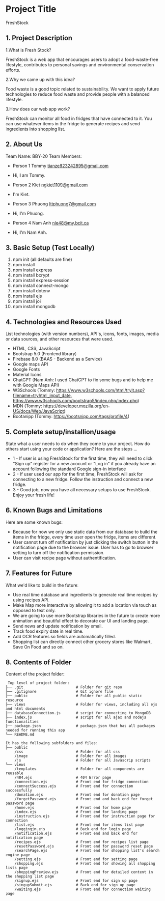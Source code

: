 # Project Title
FreshStock


## 1. Project Description
1.What is Fresh Stock?

FreshStock is a web app that encourages users to adopt a food-waste-free lifestyle, contributes to personal savings and environmental conservation efforts.

2.Why we came up with this idea?

Food waste is a good topic related to sustainability. We want to apply future technologies to reduce food waste and provide people with a balanced lifestyle.

3.How does our web app work?

FreshStock can monitor all food in fridges that have connected to it. You can use whatever items in the fridge to generate recipes and send ingredients into shopping list.


## 2. About Us
Team Name: BBY-20
Team Members: 
- Person 1 Tommy tianze823242895@gmail.com
* Hi, I am Tommy.
- Person 2 Kiet ngkiet1109@gmail.com
* I'm Kiet.
- Person 3 Phuong lttphuong7@gmail.com
* Hi, I'm Phuong.
- Person 4 Nam Anh nle48@my.bcit.ca
* Hi, I'm Nam Anh.


## 3. Basic Setup (Test Locally)
1. npm init (all defaults are fine)
2. npm install
3. npm install express
4. npm install bcrypt
5. npm install express-session
6. npm install connect-mongo
7. npm install dotenv
8. npm install ejs
9. npm install joi
10. npm install mongodb
	

## 4. Technologies and Resources Used
List technologies (with version numbers), API's, icons, fonts, images, media or data sources, and other resources that were used.
* HTML, CSS, JavaScript
* Bootstrap 5.0 (Frontend library)
* Firebase 8.0 (BAAS - Backend as a Service)
* Google maps API
* Google Fonts
* Material Icons
* ChatGPT (Nam Anh: I used ChatGPT to fix some bugs and to help me with Google Maps API) 
* W3Schools (Tommy: https://www.w3schools.com/html/tryit.asp?filename=tryhtml_input_date, https://www.w3schools.com/bootstrap5/index.php/index.php)
* MDN (Tommy: https://developer.mozilla.org/en-US/docs/Web/JavaScript)
* Bootanipp (Tommy: https://bootsnipp.com/tags/profile/4)


## 5. Complete setup/installion/usage
State what a user needs to do when they come to your project.  How do others start using your code or application?
Here are the steps ...
* 1 - If user is using FreshStock for the first time, they will need to click "Sign up" register for a new acocunt or "Log in" if you already have an account following the standard Google sign-in interface
* 2 - If user used our app for the first time, FreshStock will ask for connecting to a new fridge. Follow the instruction and connect a new fridge.
* 3 - Good job, now you have all necessary setups to use FreshStock. Enjoy your fresh life!


## 6. Known Bugs and Limitations
Here are some known bugs:
* Because for now we only use static data from our database to build the items in the fridge, every time user open the fridge, items are different.
* User cannot turn off notification by just clicking the switch button in the notification page due to the browser issue. User has to go to browser setting to turn off the notification permission.
* User can visit recipe page without authentification.


## 7. Features for Future
What we'd like to build in the future:
* Use real time database and ingredients to generate real time recipes by using recipes API.
* Make Map more interactive by allowing it to add a location via touch as opposed to text only.
* We are going to use more Bootstrap libraries in the future to create more animation and beautiful effect to decorate our UI and landing page.
* Send news and update notification by email.
* Track food expiry date in real time.
* Add OCR features so fields are automatically filled.
* Shopping list can directly connect other grocery stores like Walmart, Save On Food and so on.

	
## 8. Contents of Folder
Content of the project folder:

```
 Top level of project folder: 
├── .git                        # Folder for git repo
├── .gitignore                  # Git ignore file
├── public                      # Folder for all public static resource
├── views                       # Folder for views, including all ejs and html documents
├── databaseConnection.js       # script for connecting to MongoDB
├── index.js                    # script for all ajax and nodejs functionalities
├── package.json                # package.json that has all packages needed for running this app
└── README.md

It has the following subfolders and files:
├── public                      
    /css                        # Folder for all css
    /image                      # Folder for all images
    /js                         # Folder for all Javascrip scripts
└── views
    /templates                  # Folder for all components are reusable
    /404.ejs                    # 404 Error page
    /connection.ejs             # Front end for fridge connection
    /connectSuccess.ejs         # Front end for connection successfully
    /donation.ejs               # Front end for donation page
    /forgetPassword.ejs         # Front end and back end for forget password page
    /home.ejs                   # Front end for home page
    /index.ejs                  # Front end for landing page
    /instruction.ejs            # Front end for instruction page for connection
    /list.ejs                   # Front end for items list page
    /loggingin.ejs              # Back end for login page
    /notification.ejs           # Front end and back end for notification page
    /recipes.ejs                # Front end for recipes list page
    /resetPassword.ejs          # Front end for password reset page
    /searchPage.ejs             # Front end for shopping list's search engine page
    /setting.ejs                # Front end for setting page
    /shopping.ejs               # Front end for showing all shopping lists page
    /shoppingPreview.ejs        # Front end for detailed content in the shopping list page
    /signup.ejs                 # Front end for sign up page
    /singupSubmit.ejs           # Back end for sign up page
    /waiting.ejs                # Front end for connection waiting page


```